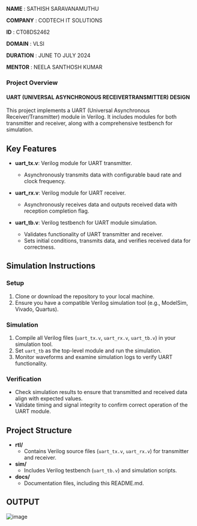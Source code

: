 **NAME** : SATHISH SARAVANAMUTHU

**COMPANY** : CODTECH IT SOLUTIONS

**ID** : CT08DS2462

**DOMAIN** : VLSI

**DURATION** : JUNE TO JULY 2024

**MENTOR** : NEELA SANTHOSH KUMAR


### Project Overview

#### UART (UNIVERSAL ASYNCHRONOUS RECEIVERTRANSMITTER) DESIGN

This project implements a UART (Universal Asynchronous Receiver/Transmitter) module in Verilog. It includes modules for both transmitter and receiver, along with a comprehensive testbench for simulation.

## Key Features

- **uart_tx.v**: Verilog module for UART transmitter.
  - Asynchronously transmits data with configurable baud rate and clock frequency.
  
- **uart_rx.v**: Verilog module for UART receiver.
  - Asynchronously receives data and outputs received data with reception completion flag.

- **uart_tb.v**: Verilog testbench for UART module simulation.
  - Validates functionality of UART transmitter and receiver.
  - Sets initial conditions, transmits data, and verifies received data for correctness.

## Simulation Instructions

### Setup

1. Clone or download the repository to your local machine.
2. Ensure you have a compatible Verilog simulation tool (e.g., ModelSim, Vivado, Quartus).

### Simulation

1. Compile all Verilog files (`uart_tx.v`, `uart_rx.v`, `uart_tb.v`) in your simulation tool.
2. Set `uart_tb` as the top-level module and run the simulation.
3. Monitor waveforms and examine simulation logs to verify UART functionality.

### Verification

- Check simulation results to ensure that transmitted and received data align with expected values.
- Validate timing and signal integrity to confirm correct operation of the UART module.

## Project Structure

- **rtl/**
  - Contains Verilog source files (`uart_tx.v`, `uart_rx.v`) for transmitter and receiver.
- **sim/**
  - Includes Verilog testbench (`uart_tb.v`) and simulation scripts.
- **docs/**
  - Documentation files, including this README.md.
 
## OUTPUT
![image](https://github.com/user-attachments/assets/ad48c49e-f5af-42e0-bd71-59846bd87848)


